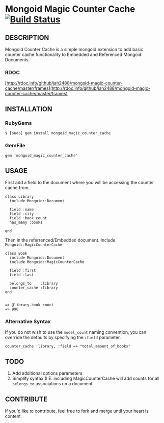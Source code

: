 Mongoid Magic Counter Cache [![Build Status](https://secure.travis-ci.org/jah2488/mongoid-magic-counter-cache.png?branch=master)](http://travis-ci.org/jah2488/mongoid-magic-counter-cache)
=======

## DESCRIPTION

Mongoid Counter Cache is a simple mongoid extension to add basic counter cache functionality to Embedded and Referenced Mongoid Documents.
### RDOC
[http://rdoc.info/github/jah2488/mongoid-magic-counter-cache/master/frames](http://rdoc.info/github/jah2488/mongoid-magic-counter-cache/master/frames)

## INSTALLATION

### RubyGems

    $ [sudo] gem install mongoid_magic_counter_cache

### GemFile

    gem 'mongoid_magic_counter_cache'

## USAGE

First add a field to the document where you will be accessing the counter cache from.

    class Library
      include Mongoid::Document

      field :name
      field :city
      field :book_count
      has_many :books

    end

Then in the referrenced/Embedded document. Include `Mongoid::MagicCounterCache`

    class Book
      include Mongoid::Document
      include Mongoid::MagicCounterCache

      field :first
      field :last

      belongs_to    :library
      counter_cache :library
    end


    => @library.book_count
    => 990

### Alternative Syntax

If you do not wish to use the `model_count` naming convention, you can override the defaults by specifying the `:field` parameter.

    counter_cache :library, :field => "total_amount_of_books"

## TODO

  1. Add additional options parameters
  2. Simplify syntax (I.E. including MagicCounterCache will add counts for all `belongs_to` associations on a document



## CONTRIBUTE

If you'd like to contribute, feel free to fork and merge until your heart is content
